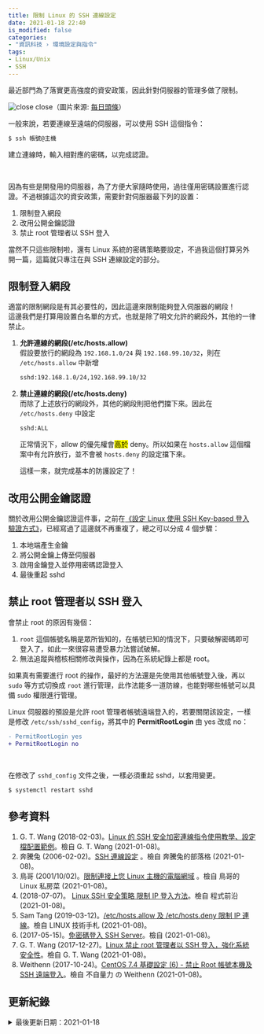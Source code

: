 ```yaml
---
title: 限制 Linux 的 SSH 連線設定
date: 2021-01-18 22:40
is_modified: false
categories:
- "資訊科技 › 環境設定與指令"
tags:
- Linux/Unix
- SSH
--- 
```


最近部門為了落實更高強度的資安政策，因此針對伺服器的管理多做了限制。

<!--more-->
<p class="illustration">
<img src="https://i.imgur.com/9bjRUwP.png" alt="close">
close（圖片來源: <a href="https://kknews.cc/zh-hk/news/5n5rpb8.html">每日頭條</a>）
</p>

一般來說，若要連線至遠端的伺服器，可以使用 SSH 這個指令：

```bash
$ ssh 帳號@主機
```

建立連線時，輸入相對應的密碼，以完成認證。

<br> 

因為有些是開發用的伺服器，為了方便大家隨時使用，過往僅用密碼設置進行認證。不過根據這次的資安政策，需要針對伺服器最下列的設置：

1. 限制登入網段
2. 改用公開金鑰認證
3. 禁止 root 管理者以 SSH 登入

當然不只這些限制啦，還有 Linux 系統的密碼策略要設定，不過我這個打算另外開一篇，這篇就只專注在與 SSH 連線設定的部分。
   


## 限制登入網段
適當的限制網段是有其必要性的，因此這邊來限制能夠登入伺服器的網段！  
這邊我們是打算用設置白名單的方式，也就是除了明文允許的網段外，其他的一律禁止。

1. **允許連線的網段(/etc/hosts.allow)**  
    假設要放行的網段為 `192.168.1.0/24` 與 `192.168.99.10/32`，則在 `/etc/hosts.allow` 中新增

    ```bash
    sshd:192.168.1.0/24,192.168.99.10/32
    ```

2. **禁止連線的網段(/etc/hosts.deny)**  
    而除了上述放行的網段外，其他的網段則把他們擋下來。因此在 `/etc/hosts.deny` 中設定
    
    ```bash
    sshd:ALL
    ```
        
    正常情況下，allow 的優先權會<mark>高於</mark> deny。所以如果在 `hosts.allow` 這個檔案中有允許放行，並不會被 `hosts.deny` 的設定擋下來。 

    這樣一來，就完成基本的防護設定了！



## 改用公開金鑰認證 
關於改用公開金鑰認證這件事，之前在[《設定 Linux 使用 SSH Key-based 登入驗證方式》](/Configuring-SSH-Key-Based-Authentication-on-a-Linux)，已經寫過了這邊就不再重複了，總之可以分成 4 個步驟：

1. 本地端產生金鑰
2. 將公開金鑰上傳至伺服器
3. 啟用金鑰登入並停用密碼認證登入
4. 最後重起 sshd
 


## 禁止 root 管理者以 SSH 登入
會禁止 root 的原因有幾個：
1. `root` 這個帳號名稱是眾所皆知的，在帳號已知的情況下，只要破解密碼即可登入了，如此一來很容易遭受暴力法嘗試破解。
2. 無法追蹤與稽核相關修改與操作，因為在系統紀錄上都是 root。

如果真有需要進行 root 的操作，最好的方法還是先使用其他帳號登入後，再以 `sudo` 等方式切換成 `root` 進行管理，此作法能多一道防線，也能對哪些帳號可以具備 `sudo` 權限進行管理。

Linux 伺服器的預設是允許 root 管理者帳號遠端登入的，若要關閉該設定，一樣是修改 `/etc/ssh/sshd_config`，將其中的 **PermitRootLogin** 由 yes 改成 no：
```diff
- PermitRootLogin yes
+ PermitRootLogin no
```
<br>

在修改了 `sshd_config` 文件之後，一樣必須重起 sshd，以套用變更。
```bash
$ systemctl restart sshd
```



## 參考資料 
1. G. T. Wang (2018-02-03)。[Linux 的 SSH 安全加密連線指令使用教學、設定檔配置範例](https://blog.gtwang.org/linux/ssh-command-tutorial-and-script-examples/)。檢自 G. T. Wang (2021-01-08)。
2. 奔騰兔 (2006-02-02)。[SSH 連線設定](https://pentiumto.pixnet.net/blog/post/47370617-ssh-%E9%80%A3%E7%B7%9A%E8%A8%AD%E5%AE%9A) 。檢自 奔騰兔的部落格 (2021-01-08)。
3. 鳥哥 (2001/10/02)。[限制連接上您 Linux 主機的電腦網域](http://linux.vbird.org/linux_security/old/04_2remove_services.php) 。檢自 鳥哥的 Linux 私房菜 (2021-01-08)。
4. (2018-07-07)。 [Linux SSH 安全策略 限制 IP 登入方法](https://codertw.com/%E4%BC%BA%E6%9C%8D%E5%99%A8/382291/)。檢自 程式前沿 (2021-01-08)。
5. Sam Tang (2019-03-12)。[/etc/hosts.allow 及 /etc/hosts.deny 限制 IP 連線](https://www.opencli.com/linux/etc-hosts-allow-and-etc-hosts-deny)。檢自 LINUX 技術手札 (2021-01-08)。
6. (2017-05-15)。[免密碼登入 SSH Server](http://blog.ilc.edu.tw/blog/index.php?op=printView&articleId=688203&blogId=25793)。檢自 (2021-01-08)。
7. G. T. Wang (2017-12-27)。[Linux 禁止 root 管理者以 SSH 登入，強化系統安全性](https://blog.gtwang.org/linux/howto-disable-ssh-root-login-in-linux/)。檢自 G. T. Wang (2021-01-08)。
8. Weithenn (2017-10-24)。[CentOS 7.4 基礎設定 (6) - 禁止 Root 帳號本機及 SSH 遠端登入](https://www.weithenn.org/2017/10/centos-74-journey-part06.html)。檢自 不自量力 の Weithenn (2021-01-08)。



## 更新紀錄
<details class="update_stamp">
  <summary>最後更新日期：2021-01-18</summary>
  <ul>
    <li>2021-01-18 發布</li>
    <li>2021-01-08 完稿</li>
    <li>2021-01-08 起稿</li>
  </ul>
</details>
